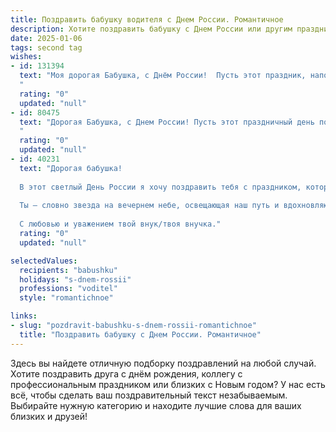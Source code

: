 ```yaml
---
title: Поздравить бабушку водителя с Днем России. Романтичное
description: Хотите поздравить бабушку с Днем России или другим праздником? Наш ИИ создаст незабываемое поздравление, а вы обязательно выделитесь среди других.  
date: 2025-01-06
tags: second tag
wishes:
- id: 131394
  text: "Моя дорогая Бабушка, с Днём России!  Пусть этот праздник, наполненный гордостью за нашу Родину, принесёт Вам столько же тепла и уюта, сколько Вы дарите нам своим сердцем.  Пусть Ваша жизнь, как бесконечная дорога, будет полна радости,  ярких впечатлений и счастливых мгновений,  а каждый новый день будет таким же прекрасным, как вид из окна Вашего автомобиля.  С любовью и нежностью,  Ваша (внучка/внук).
  "
  rating: "0"
  updated: "null"
- id: 80475
  text: "Дорогая Бабушка, с Днем России! Пусть этот праздничный день подарит тебе тепло и уют, как ваши любимые домашние пироги, а дорога жизни будет такой же ровной и красивой, как трасса в летний солнечный день. С праздником!
  "
  rating: "0"
  updated: "null"
- id: 40231
  text: "Дорогая бабушка!
  
  В этот светлый День России я хочу поздравить тебя с праздником, который объединяет сердца и наполняет их гордостью за нашу страну. Ты, как водитель жизни, вела нас по дорогам мудрости и любви, всегда преодолевая любые преграды с невероятной грацией и силой.
  
  Ты — словно звезда на вечернем небе, освещающая наш путь и вдохновляющая на новые свершения. Твоя забота и тепло создают уют в каждом мгновении, рядом с тобой всегда надежно и спокойно. В этот особенный день желаю тебе счастья, здоровья и нескончаемых горизонтов радости!
  
  С любовью и уважением твой внук/твоя внучка."
  rating: "0"
  updated: "null"

selectedValues:
  recipients: "babushku"
  holidays: "s-dnem-rossii"
  professions: "voditel"
  style: "romantichnoe"

links:
- slug: "pozdravit-babushku-s-dnem-rossii-romantichnoe"
  title: "Поздравить бабушку с Днем России. Романтичное"
---
```


Здесь вы найдете отличную подборку поздравлений на любой случай.
Хотите поздравить друга с днём рождения, коллегу с профессиональным праздником или близких с Новым годом? У нас есть всё, чтобы сделать ваш поздравительный текст незабываемым. Выбирайте нужную категорию и находите лучшие слова для ваших близких и друзей!
